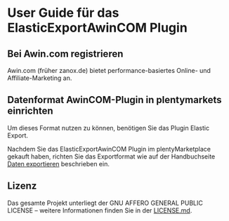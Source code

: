 
# User Guide für das ElasticExportAwinCOM Plugin

<div class="container-toc"></div>

## Bei Awin.com registrieren

Awin.com (früher zanox.de) bietet performance-basiertes Online- und Affiliate-Marketing an.

## Datenformat AwinCOM-Plugin in plentymarkets einrichten

Um dieses Format nutzen zu können, benötigen Sie das Plugin Elastic Export.

Nachdem Sie das ElasticExportAwinCOM Plugin im plentyMarketplace gekauft haben, richten Sie das Exportformat wie auf der Handbuchseite [Daten exportieren](https://www.plentymarkets.eu/handbuch/datenaustausch/daten-exportieren/#4) beschrieben ein.

## Lizenz

Das gesamte Projekt unterliegt der GNU AFFERO GENERAL PUBLIC LICENSE – weitere Informationen finden Sie in der [LICENSE.md](https://github.com/plentymarkets/plugin-elastic-export-awin-com/blob/master/LICENSE.md).
